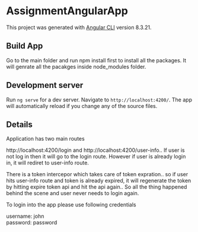 # AssignmentAngularApp

This project was generated with [Angular CLI](https://github.com/angular/angular-cli) version 8.3.21.

## Build App
Go to the main folder and run npm install first to install all the packages. It will genrate all the pacakges inside node_modules folder.

## Development server

Run `ng serve` for a dev server. Navigate to `http://localhost:4200/`. The app will automatically reload if you change any of the source files.

## Details
Application has two main routes

http://localhost:4200/login and http://localhost:4200/user-info.. If user is not  log in then it will go to the login route. However if user is already login in, it will rediret to user-info route.

There is a token intercepor which takes care of token expration.. so if user hits user-info route and token is already expired, it will regenerate the token by hitting expire token api and hit the api again.. So all the thing happened behind the scene and user never needs to login again.

To login into the app please use following credentials

username: john <br />
password: password
